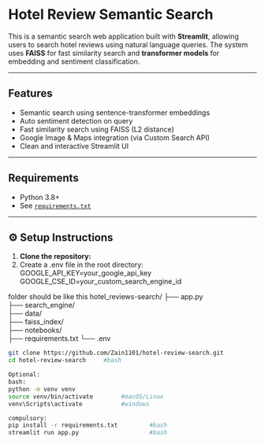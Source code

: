# Hotel Review Semantic Search

This is a semantic search web application built with **Streamlit**, allowing users to search hotel reviews using natural language queries. The system uses **FAISS** for fast similarity search and **transformer models** for embedding and sentiment classification.

---

##  Features

-  Semantic search using sentence-transformer embeddings  
-  Auto sentiment detection on query  
-  Fast similarity search using FAISS (L2 distance)  
-  Google Image & Maps integration (via Custom Search API)  
-  Clean and interactive Streamlit UI  

---

##  Requirements

- Python 3.8+
- See [`requirements.txt`](./requirements.txt)

---

## ⚙️ Setup Instructions

1. **Clone the repository:**
2. Create a .env file in the root directory:
     GOOGLE_API_KEY=your_google_api_key
     GOOGLE_CSE_ID=your_custom_search_engine_id

folder should be like this
hotel_reviews-search/
├── app.py                   
├── search_engine/            
├── data/                   
├── faiss_index/             
├── notebooks/     
├── requirements.txt
└── .env              



```bash
git clone https://github.com/Zain1101/hotel-review-search.git
cd hotel-review-search     #bash

Optional:
bash:
python -m venv venv
source venv/bin/activate        #macOS/Linux
venv\Scripts\activate           #windows

compulsory:
pip install -r requirements.txt         #bash
streamlit run app.py                    #bash
